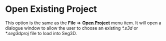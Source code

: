 # Open Existing Project

This option is the same as the **File** ⇒ **[Open Project](../BasicProgramFunctions/File.md)** menu item. It will open a dialogue window to allow the user to choose an existing *\*.s3d* or *\*.seg3dproj* file to load into Seg3D.
